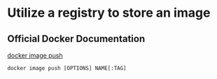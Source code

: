 # Utilize a registry to store an image

## Official Docker Documentation
[docker image push](https://docs.docker.com/engine/reference/commandline/image_push/)  

```docker image push [OPTIONS] NAME[:TAG]```
